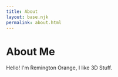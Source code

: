 ```yaml
---
title: About
layout: base.njk
permalink: about.html
---
```


<h1>About Me</h1>

<p>Hello! I'm Remington Orange, I like 3D Stuff.</p>

